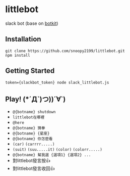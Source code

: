 # littlebot
slack bot (base on [botkit](https://github.com/howdyai/botkit))

## Installation
```
git clone https://github.com/snoopy2199/littlebot.git
npm install
```

## Getting Started
```
token={slackbot_token} node slack_littlebot.js
```

## Play! (*´Д\`)つ))´∀\`)
* `@{botname} shutdown`
* `littlebot在哪裡`
* `@here`
* `@{botname} 猜拳`
* `@{botname} {星座}`
* `@{botname} 你怎麼看`
* `(car)` `(carrrr.....)`
* `(suit)` `(suu.....it)` `(color)` `(colorr.....)`
* `@{botname} 幫我選 {選項1} {選項2} ...`
* 對littlebot發言按:+1:
* 對littlebot發言收回:+1: